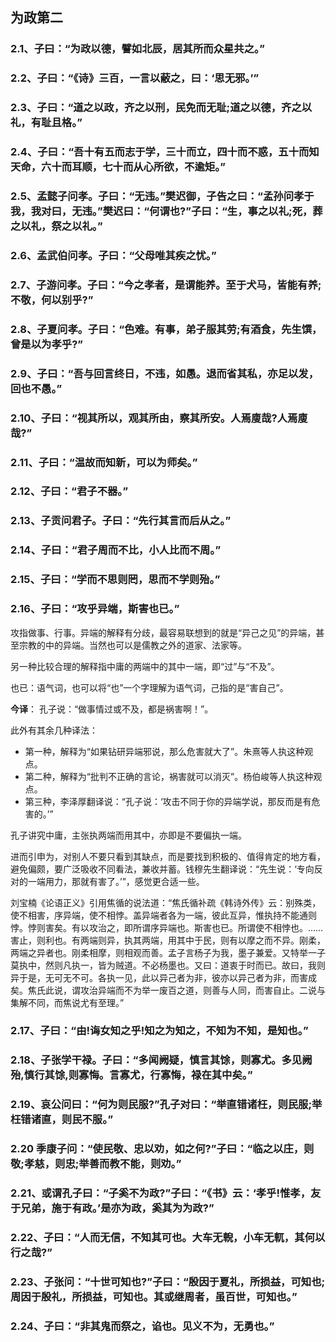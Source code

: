 ## 为政第二

### 2.1、子曰：“为政以德，譬如北辰，居其所而众星共之。”

### 2.2、子曰：“《诗》三百，一言以蔽之，曰：‘思无邪。’”

### 2.3、子曰：“道之以政，齐之以刑，民免而无耻;道之以德，齐之以礼，有耻且格。”

### 2.4、子曰：“吾十有五而志于学，三十而立，四十而不惑，五十而知天命，六十而耳顺，七十而从心所欲，不逾矩。”

### 2.5、孟懿子问孝。子曰：“无违。”樊迟御，子告之曰：“孟孙问孝于我，我对曰，无违。”樊迟曰：“何谓也?”子曰：“生，事之以礼;死，葬之以礼，祭之以礼。”

### 2.6、孟武伯问孝。子曰：“父母唯其疾之忧。”

### 2.7、子游问孝。子曰：“今之孝者，是谓能养。至于犬马，皆能有养;不敬，何以别乎?”

### 2.8、子夏问孝。子曰：“色难。有事，弟子服其劳;有酒食，先生馔，曾是以为孝乎?”

### 2.9、子曰：“吾与回言终日，不违，如愚。退而省其私，亦足以发，回也不愚。”

### 2.10、子曰：“视其所以，观其所由，察其所安。人焉廋哉?人焉廋哉?”

### 2.11、子曰：“温故而知新，可以为师矣。”

### 2.12、子曰：“君子不器。”

### 2.13、子贡问君子。子曰：“先行其言而后从之。”

### 2.14、子曰：“君子周而不比，小人比而不周。”

### 2.15、子曰：“学而不思则罔，思而不学则殆。”

### 2.16、子曰：“攻乎异端，斯害也已。”

攻指做事、行事。异端的解释有分歧，最容易联想到的就是“异己之见”的异端，甚至宗教的中的异端。当然也可以是儒教之外的道家、法家等。

另一种比较合理的解释指中庸的两端中的其中一端，即“过”与“不及”。
 
也已：语气词，也可以将“也”一个字理解为语气词，己指的是“害自己”。

**今译**： 
孔子说：“做事情过或不及，都是祸害啊！”。

此外有其余几种译法：

- 第一种，解释为“如果钻研异端邪说，那么危害就大了”。朱熹等人执这种观点。
- 第二种，解释为“批判不正确的言论，祸害就可以消灭”。杨伯峻等人执这种观点。
- 第三种，李泽厚翻译说：“孔子说：‘攻击不同于你的异端学说，那反而是有危害的。’”

孔子讲究中庸，主张执两端而用其中，亦即是不要偏执一端。

进而引申为，对别人不要只看到其缺点，而是要找到积极的、值得肯定的地方看，避免偏颇，要广泛吸收不同看法，兼收并蓄。钱穆先生翻译说：“先生说：‘专向反对的一端用力，那就有害了。’”，感觉更合适一些。

刘宝楠《论语正义》引用焦循的说法道：“焦氏循补疏《韩诗外传》云：别殊类，使不相害，序异端，使不相悖。盖异端者各为一端，彼此互异，惟执持不能通则悖。悖则害矣。有以攻治之，即所谓序异端也。斯害也已。所谓使不相悖也。……害止，则利也。有两端则异，执其两端，用其中于民，则有以摩之而不异。刚柔，两端之异者也。刚柔相摩，则相观而善。孟子言杨子为我，墨子兼爱。又特举一子莫执中，然则凡执一，皆为贼道。不必杨墨也。又曰：道衷于时而已。故曰，我则异于是，无可无不可。各执一见，此以异己者为非，彼亦以异己者为非，而害成矣。焦氏此说，谓攻治异端而不为举一废百之道，则善与人同，而害自止。二说与集解不同，而焦说尤有至理。”

### 2.17、子曰：“由!诲女知之乎!知之为知之，不知为不知，是知也。”

### 2.18、子张学干禄。子曰：“多闻阙疑，慎言其馀，则寡尤。多见阙殆,慎行其馀,则寡悔。言寡尤，行寡悔，禄在其中矣。”

### 2.19、哀公问曰：“何为则民服?”孔子对曰：“举直错诸枉，则民服;举枉错诸直，则民不服。”

### 2.20 季康子问：“使民敬、忠以劝，如之何?”子曰：“临之以庄，则敬;孝慈，则忠;举善而教不能，则劝。”

### 2.21、或谓孔子曰：“子奚不为政?”子曰：“《书》云：‘孝乎!惟孝，友于兄弟，施于有政。’是亦为政，奚其为为政?”

### 2.22、子曰：“人而无信，不知其可也。大车无輗，小车无軏，其何以行之哉?”

### 2.23、子张问：“十世可知也?”子曰：“殷因于夏礼，所损益，可知也;周因于殷礼，所损益，可知也。其或继周者，虽百世，可知也。”

### 2.24、子曰：“非其鬼而祭之，谄也。见义不为，无勇也。”